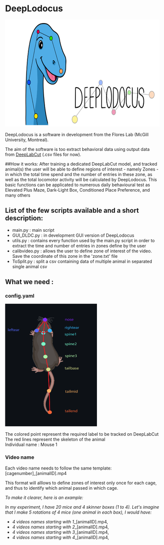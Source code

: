 # DeepLodocus 

<img width="700" height="350" src="https://github.com/madmaxpython/DeepLodocus/blob/Master/Logo/dldc-WHITE-repository-open-graph-template.png">
 
DeepLodocus is a software in development from the Flores Lab (McGill University, Montreal).

The aim of the software is too extract behavioral data using output data from [DeepLabCut](http://www.mousemotorlab.org/deeplabcut) (.csv files for now).

##How it works:
After training a dedicated DeepLabCut model, and tracked animal(s) the user will be able to define regions of interest - namely Zones - in which the total time spend and the number of entries in these zone, as well as the total locomotor activity will be calculated by DeepLodocus. 
This basic functions can be applicated to numerous daily behavioural test as Elevated Plus Maze, Dark-Light Box, Conditioned Place Preference, and many others

## List of the few scripts available and a short description:
- main.py : main script 
- GUI_DLDC.py : in development GUI version of DeepLodocus
- utils.py : contains every function used by the main.py script in order to extract the time and number of entries in zones define by the user
- calibvideo.py : allows the user to define zone of interest of the video. Save the coordinate of this zone in the 'zone.txt' file
- ToSplit.py : split a csv containing data of multiple animal in separated single animal csv


## What we need : 
### config.yaml

<img width="300" height="400" src="https://github.com/madmaxpython/DeepLodocus/blob/Master/Logo/LabelRequirements.png">

The colored point represent the required label to be tracked on DeepLabCut<br/>
The red lines represent the skeleton of the animal<br/>
Individual name : Mouse 1<br/>

### Video name
Each video name needs to follow the same template: [cagenumber]_[animalID].mp4

This format will alllows to define zones of interest only once for each cage, and thus to identify which animal passed in which cage.

_To make it clearer, here is an example:_

_In my experiment, I have 20 mice and 4 skinner boxes (1 to 4). Let's imagine that I make 5 rotations of 4 mice (one animal in each box), I would have:_
- _4 videos names starting with 1__[animalID].mp4,
- _4 videos names starting with 2__[animalID].mp4,
- _4 videos names starting with 3__[animalID].mp4,
- _4 videos names starting with 4__[animalID].mp4,



